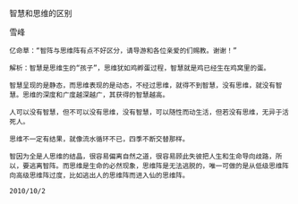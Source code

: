 智慧和思维的区别

雪峰


    亿命草：“智阵与思维阵有点不好区分，请导游和各位亲爱的们赐教。谢谢！”
      
    解析：智慧是思维生的“孩子”，思维犹如鸡孵蛋过程，智慧就是鸡已经生在鸡窝里的蛋。

    智慧呈现的是静态，而思维表现的是动态，不经过思维，就得不到智慧，没有思维，就没有智慧。思维的深度和广度越深越广，其获得的智慧越高。

    人可以没有智慧，但不可以没有思维，没有智慧，可以随性而动生活，但若没有思维，无异于活死人。

    思维不一定有结果，就像流水循环不已，四季不断交替那样。

    智因为全是人思维的结晶，很容易偏离自然之道，很容易顾此失彼把人生和生命导向歧路，所以，要逃离智阵。而思维是生命的必然现象，思维阵是无法逃脱的，唯一可做的是从低级思维阵向高级思维阵过度，比如逃出人的思维阵而进入仙的思维阵。

    2010/10/2



